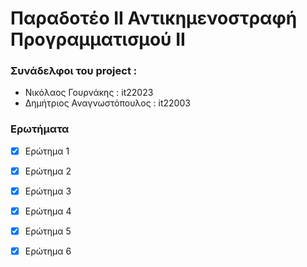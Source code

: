 # Παραδοτέο ΙI Αντικημενοστραφή Προγραμματισμού ΙΙ

### Συνάδελφοι του project :
* Νικόλαος Γουρνάκης : it22023
* Δημήτριος Αναγνωστόπουλος : it22003


### Ερωτήματα
- [x] Ερώτημα 1
- [x] Ερώτημα 2
- [x] Ερώτημα 3
- [x] Ερώτημα 4
- [x] Ερώτημα 5
- [x] Ερώτημα 6
  
